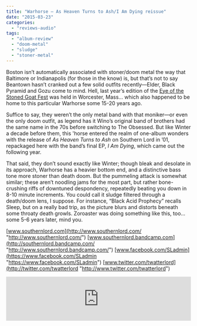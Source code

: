 ```yaml
---
title: "Warhorse – As Heaven Turns to Ash/I Am Dying reissue"
date: "2015-03-23"
categories: 
  - "reviews-audio"
tags: 
  - "album-review"
  - "doom-metal"
  - "sludge"
  - "stoner-metal"
---
```


Boston isn’t automatically associated with stoner/doom metal the way that Baltimore or Indianapolis (for those in the know) is, but that’s not to say Beantown hasn’t cranked out a few solid outfits recently—Elder, Black Pyramid and Gozu come to mind. Hell, last year’s edition of the [Eye of the Stoned Goat Fest](http://www.theeyeofthestonedgoat.com/) was held in Worcester, Mass… which also happened to be home to this particular Warhorse some 15-20 years ago.

Suffice to say, they weren’t the only metal band with that moniker—or even the only doom outfit, as legend has it Wino’s original band of brothers had the same name in the 70s before switching to The Obsessed. But like Winter a decade before them, this 'horse entered the realm of one-album wonders with the release of _As Heaven Turns to Ash_ on Southern Lord in ’01, repackaged here with the band’s final EP, _I Am Dying_, which came out the following year.

That said, they don’t sound exactly like Winter; though bleak and desolate in its approach, Warhorse has a heavier bottom end, and a distinctive bass tone more stoner than death doom. But the pummeling attack is somewhat similar; these aren’t noodling jams for the most part, but rather bone-crushing riffs of downtuned despondency, repeatedly beating you down in 8-10 minute increments. You could call it sludge filtered through a death/doom lens, I suppose. For instance, “Black Acid Prophecy” recalls Sleep, but on a really bad trip, as the picture blurs and distorts beneath some throaty death growls. Zoroaster was doing something like this, too… some 5-6 years later, mind you.

[www.southernlord.com](http://www.southernlord.com/ "http://www.southernlord.com/") [www.southernlord.bandcamp.com](http://southernlord.bandcamp.com/ "http://www.southernlord.bandcamp.com/") [www.facebook.com/SLadmin](https://www.facebook.com/SLadmin "https://www.facebook.com/SLadmin") [www.twitter.com/twatterlord](http://twitter.com/twatterlord "http://www.twitter.com/twatterlord")

<iframe style="border: 0; width: 100%; height: 120px;" src="https://bandcamp.com/EmbeddedPlayer/album=1752840722/size=large/bgcol=ffffff/linkcol=0687f5/tracklist=false/artwork=small/transparent=true/" width="300" height="150" seamless=""><a href="http://warhorsesl.bandcamp.com/album/as-heaven-turns-to-ash">As Heaven Turns To Ash by Warhorse</a></iframe>
